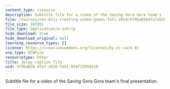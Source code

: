 ```yaml
---
content_type: resource
description: Subtitle file for a video of the Saving Gora Gora team's final presentation.
file: /courses/cms-611j-creating-video-games-fall-2014/979ba0264fa7a520fe21654f1595d510_sKolTx6sxUo.srt
file_size: 197951
file_type: application/x-subrip
hide_download: true
hide_download_original: null
learning_resource_types: []
license: https://creativecommons.org/licenses/by-nc-sa/4.0/
ocw_type: OCWFile
resourcetype: Other
title: 3play caption file
uid: 979ba026-4fa7-a520-fe21-654f1595d510
---
```

Subtitle file for a video of the Saving Gora Gora team's final presentation.